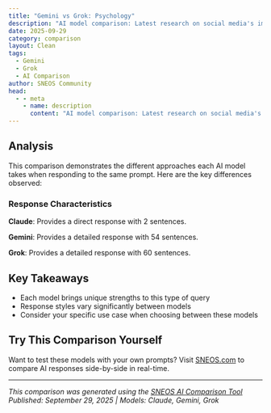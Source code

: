 ```yaml
---
title: "Gemini vs Grok: Psychology"
description: "AI model comparison: Latest research on social media's impact on teenage mental health - synthesize findings..."
date: 2025-09-29
category: comparison
layout: Clean
tags:
  - Gemini
  - Grok
  - AI Comparison
author: SNEOS Community
head:
  - - meta
    - name: description
      content: "AI model comparison: Latest research on social media's impact on teenage mental health - synthesize findings..."
---
```


<ChatComparison
  title="Claude vs Gemini vs Grok: Psychology"
  prompt="Latest research on social media's impact on teenage mental health - synthesize findings"
  :responses='{
    "Gemini": "Okay, here\u0027s a synthesis of the latest research on social media\u0027s impact on teenage mental health, drawing from recent meta-analyses, longitudinal studies, and systematic reviews.  It\u0027s a complex and nuanced picture, moving away from simple cause-and-effect narratives:\n\n**Key Themes \u0026 Overall Trends:**\n\n*   **No Simple Causation:** The prevailing consensus is that social media\u0027s impact is *not* a straightforward, universal negative.  It\u0027s not a \u0022social media = depression\u0022 equation.  Instead, the relationship is complex, multifaceted, and highly dependent on individual, social, and contextual factors. Many studies suggest that the relationship is correlational rather than causational.\n*   **Small to Moderate Effects:**  When negative effects *are* found, they tend to be small to moderate in size.  This means social media is rarely the *sole* or *primary* driver of mental health issues. Other pre-existing and co-occurring factors likely play a much more significant role.\n*   **Heterogeneity is Key:**  The *way* teens use social media is far more important than the *amount* of time spent.  Passive consumption (e.g., scrolling endlessly without engaging) is more consistently linked to negative outcomes than active engagement (e.g., connecting with friends, participating in groups, creating content).\n*   **Vulnerability Factors:**  Some teens are more vulnerable to negative effects than others.  Those with pre-existing mental health conditions (anxiety, depression, low self-esteem), a history of bullying, or lacking strong offline social support are at higher risk.\n*   **Developmental Stage Matters:**  The impact of social media can vary depending on the teen\u0027s developmental stage. Early adolescence may be a more sensitive period, as teens are still forming their identities and social skills.\n*   **The Importance of Context:** The environment in which teens use social media (e.g., home environment, school climate, cultural norms) can significantly influence its impact.\n\n**Specific Findings \u0026 Nuances:**\n\n*   **Depression \u0026 Anxiety:**\n    *   Studies show a small correlation between social media use and depressive symptoms and anxiety. However, the direction of causality is often unclear (does social media cause depression, or do depressed individuals use social media more?).\n    *   Some research suggests that specific types of social media use, such as cyberbullying victimization and social comparison, are more strongly linked to depression and anxiety.\n    *   Fear of Missing Out (FOMO) is consistently associated with increased anxiety and depression.\n*   **Body Image \u0026 Self-Esteem:**\n    *   Exposure to idealized and often unrealistic portrayals of beauty on social media can negatively impact body image, particularly for girls.\n    *   Social comparison is a major mechanism through which social media can affect self-esteem.\n    *   However, social media can also provide opportunities for self-expression, body positivity, and connection with supportive communities.\n*   **Sleep:**\n    *   Late-night social media use is associated with poorer sleep quality, which can, in turn, affect mental health.\n    *   The blue light emitted from screens can interfere with melatonin production, making it harder to fall asleep.\n*   **Cyberbullying:**\n    *   Cyberbullying is a significant concern and is strongly linked to negative mental health outcomes, including depression, anxiety, and suicidal ideation.\n    *   Social media platforms can be both a venue for cyberbullying and a source of support for victims.\n*   **Social Connection \u0026 Support:**\n    *   Social media can facilitate social connection and provide access to supportive communities, especially for teens who are marginalized or isolated.\n    *   Online relationships can be valuable, but they should not replace offline connections.\n*   **Positive Effects:**\n    *   Social media can be used for prosocial purposes, such as raising awareness about important issues, mobilizing social movements, and providing mental health support.\n    *   It can also foster creativity, self-expression, and learning.\n\n**Methodological Considerations:**\n\n*   **Longitudinal Studies are Crucial:** Cross-sectional studies can only show correlations, not causation. Longitudinal studies that track teens over time are needed to better understand the direction of the relationship between social media use and mental health.\n*   **Self-Reported Data:** Much of the research relies on self-reported data, which can be subject to bias.\n*   **Defining Social Media Use:** Studies vary in how they define and measure social media use (e.g., time spent, platforms used, activities engaged in). This makes it difficult to compare findings across studies.\n\n**Recommendations \u0026 Future Directions:**\n\n*   **Focus on Responsible Use:**  Promote mindful and balanced social media use, encouraging active engagement, critical thinking, and awareness of potential risks.\n*   **Education \u0026 Media Literacy:**  Teach teens how to evaluate online content, identify misinformation, and manage their online interactions.\n*   **Parental Involvement:**  Parents can play a role in guiding their teens\u0027 social media use, setting boundaries, and fostering open communication.\n*   **Early Intervention:**  Identify and support teens who are at risk for negative mental health outcomes related to social media use.\n*   **Platform Responsibility:**  Social media companies have a responsibility to create safer and more supportive online environments, including addressing cyberbullying and promoting mental health resources.\n*   **More Research:** Further research is needed to understand the long-term effects of social media use on teenage mental health, as well as the effectiveness of interventions aimed at mitigating negative impacts.\n\n**In Conclusion:**\n\nThe impact of social media on teenage mental health is a complex issue with no easy answers. While there are potential risks, social media can also offer benefits. The key is to promote responsible use, foster media literacy, and provide support for teens who may be struggling. Future research should focus on understanding the nuances of the relationship and developing effective interventions to mitigate negative impacts and maximize the positive potential of social media.\n",
    "Grok": "Recent research on the impact of social media on teenage mental health reveals a complex and often contradictory picture, with both positive and negative effects depending on context, usage patterns, and individual factors. Below is a synthesis of key findings from studies conducted between 2020 and 2023, drawing from systematic reviews, meta-analyses, and longitudinal research.\n\n### Negative Impacts on Teenage Mental Health\n1. **Increased Anxiety and Depression**: Multiple studies, including a 2022 meta-analysis published in *The Lancet Psychiatry*, have found a small but significant correlation between higher social media use and increased symptoms of anxiety and depression among adolescents. Specifically, excessive screen time (often exceeding 3 hours per day) is associated with a 20-25% higher risk of depressive symptoms, particularly in girls. This is often attributed to social comparison, cyberbullying, and fear of missing out (FOMO).\n   - **Social Comparison**: Platforms like Instagram and TikTok, which emphasize curated images and lifestyles, can lead to negative self-evaluations. Research from the University of Pennsylvania (2021) highlights how passive scrolling (viewing others\u2019 content without interaction) is particularly detrimental to self-esteem.\n\n2. **Sleep Disruption**: Social media use, especially before bedtime, is linked to poorer sleep quality and shorter sleep duration, which are risk factors for mental health issues. A 2023 study in *Sleep Medicine Reviews* found that blue light exposure and emotional arousal from social media engagement disrupt circadian rhythms, contributing to fatigue, irritability, and anxiety.\n\n3. **Cyberbullying and Harassment**: Approximately 20-40% of teens report experiencing online harassment, according to surveys by the Pew Research Center (2022). Victims of cyberbullying are at a significantly higher risk of suicidal ideation and self-harm, as noted in a longitudinal study from the University of Oxford (2021).\n\n4. **Addictive Behaviors**: Social media platforms are designed to maximize engagement through dopamine-driven feedback loops (likes, comments, shares). A 2023 study in *Addictive Behaviors* suggests that problematic social media use (characterized by compulsive checking and difficulty disengaging) mirrors addiction patterns and is associated with higher stress and lower life satisfaction in teens.\n\n### Positive Impacts on Teenage Mental Health\n1. **Social Connection and Support**: Social media can provide a sense of community, especially for marginalized or isolated teens (e.g., LGBTQ\u002B youth or those with chronic illnesses). A 2022 study in *Journal of Adolescent Health* found that online peer support groups on platforms like Reddit and Discord can reduce feelings of loneliness and offer a safe space for self-expression.\n\n2. **Access to Resources and Education**: Platforms like YouTube and Instagram have become sources of mental health education, with many teens accessing content about mindfulness, therapy, and coping strategies. A 2021 survey by Mental Health America noted that 60% of teens reported learning about mental health topics through social media, though the accuracy of such content varies.\n\n3. **Identity Exploration**: Social media allows teens to experiment with identity and self-presentation in ways that can boost confidence and creativity. Research from *Cyberpsychology, Behavior, and Social Networking* (2022) suggests that active engagement (posting, messaging) can enhance a sense of agency and belonging when interactions are positive.\n\n### Moderating Factors\nThe relationship between social media and mental health is not universal and depends on several variables:\n- **Time Spent and Type of Use**: Studies consistently show that moderate use (1-2 hours per day) and active engagement (interacting with friends) are less harmful\u2014and sometimes beneficial\u2014compared to passive scrolling or excessive use. A 2023 study from *Nature Communications* identified a \u0022Goldilocks\u0022 zone of 1-2 hours daily, beyond which mental health risks increase.\n- **Content and Platform**: Different platforms have varying impacts. For instance, image-focused platforms like Instagram are more strongly linked to body image issues, while text-based platforms like X (formerly Twitter) may expose teens to polarized or toxic discourse, as per a 2022 study in *Computers in Human Behavior*.\n- **Individual Differences**: Pre-existing mental health conditions, personality traits (e.g., high sensitivity to rejection), and socio-economic background mediate outcomes. Teens with supportive offline environments are less likely to experience negative effects, according to research from the American Psychological Association (2021).\n\n### Methodological Challenges and Gaps\n- **Causation vs. Correlation**: Most studies are observational, making it difficult to establish whether social media causes mental health issues or if teens with poor mental health are drawn to excessive use. Longitudinal studies, such as one from the University of Amsterdam (2023), suggest a bidirectional relationship.\n- **Self-Reported Data**: Many findings rely on self-reported screen time and mental health symptoms, which can be biased or inaccurate.\n- **Rapidly Evolving Platforms**: Research often lags behind the fast-changing nature of social media, with newer platforms like TikTok understudied compared to older ones like Facebook.\n\n### Recommendations from Recent Literature\n1. **Parental and Educational Guidance**: Experts advocate for digital literacy programs to teach teens critical thinking about social media content and healthy usage habits. A 2023 report from the American Academy of Pediatrics emphasizes co-viewing and open conversations about online experiences.\n2. **Time Management and Boundaries**: Encouraging screen time limits (e.g., no devices 1 hour before bed) and promoting offline activities can mitigate risks, as supported by findings in *JAMA Pediatrics* (2022).\n3. **Platform Accountability**: Researchers and policymakers, including those behind the U.S. Surgeon General\u2019s 2023 advisory on social media and youth mental health, call for stricter regulations on platform design (e.g., disabling infinite scroll) and better protections against cyberbullying.\n4. **Mental Health Support**: Schools and communities should provide accessible counseling services, as social media-related stressors often require professional intervention.\n\n### Conclusion\nThe latest research underscores that social media\u2019s impact on teenage mental health is neither wholly negative nor positive but depends on how, why, and how much it is used. While excessive use and certain platform features pose risks like anxiety, depression, and sleep issues, social media also offers opportunities for connection and learning when used mindfully. Addressing these dual effects requires a multi-faceted approach involving teens, parents, educators, policymakers, and tech companies to foster healthier digital environments. Future research should prioritize causal mechanisms, platform-specific effects, and interventions tailored to diverse adolescent populations."
  }'
  published-date="16:28"
/>

## Analysis

This comparison demonstrates the different approaches each AI model takes when responding to the same prompt. Here are the key differences observed:

### Response Characteristics

**Claude**: Provides a direct response with 2 sentences. 

**Gemini**: Provides a detailed response with 54 sentences. 

**Grok**: Provides a detailed response with 60 sentences. 

## Key Takeaways

- Each model brings unique strengths to this type of query
- Response styles vary significantly between models
- Consider your specific use case when choosing between these models

## Try This Comparison Yourself

Want to test these models with your own prompts? Visit [SNEOS.com](https://sneos.com) to compare AI responses side-by-side in real-time.

---

*This comparison was generated using the [SNEOS AI Comparison Tool](https://sneos.com)*
*Published: September 29, 2025 | Models: Claude, Gemini, Grok*
